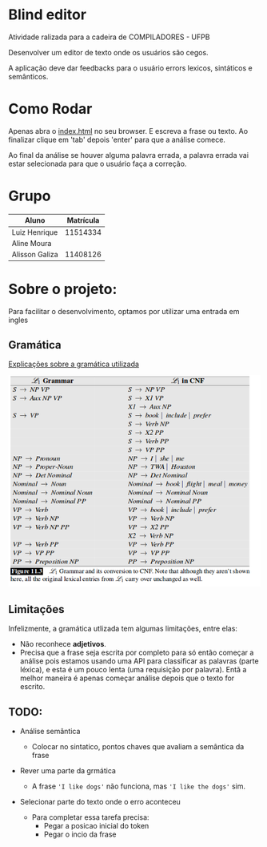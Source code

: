 # Blind editor

Atividade ralizada para a cadeira de COMPILADORES - UFPB

Desenvolver um editor de texto onde os usuários são cegos.

A aplicação deve dar feedbacks para o usuário errors lexicos, sintáticos e semânticos.

# Como Rodar

Apenas abra o [index.html](index.html) no seu browser. E escreva a frase ou texto. Ao finalizar clique em 'tab' depois 'enter' para que a análise comece.

Ao final da análise se houver alguma palavra errada, a palavra errada vai estar selecionada para que o usuário faça a correção.


# Grupo

Aluno | Matrícula
-----| ----
Luiz Henrique | 11514334
Aline Moura | 
Alisson Galiza | 11408126


# Sobre o projeto:

Para facilitar o desenvolvimento, optamos por utilizar uma entrada em ingles

<!-- ## Gramática

1 | 2
------ | --
S | NP VP
VP | W V
VP | W V NP
NP | N
NP | Det N

W | will
W | ε


onde


    S == [Sentence]
        ex: John likes Sarah’s black hair

    N == [Noun]
        ex: John, hair

    V == [Verb]
        ex: eating, sat

    Adj == [Adjective]
        ex: black, long

    Det == [Determiner]
        ex: the, a, every

    NP == [Noun Phrase]
        ex: Sarah’s long black hair

    VP == [Verb Phrase]
        ex: eating apples -->

## Gramática

[Explicações sobre a gramática utilizada](https://web.stanford.edu/~jurafsky/slp3/11.pdf)

![](gramatica.png)

## Limitações
Infelizmente, a gramática utlizada tem algumas limitações, entre elas:

- Não reconhece **adjetivos**.
- Precisa que a frase seja escrita por completo para só então começar a análise pois estamos usando uma API para classificar as palavras (parte léxica), e esta é um pouco lenta (uma requisição por palavra). Entã a melhor maneira é apenas começar  análise depois que o texto for escrito.

## TODO:
- Análise semântica
    - Colocar no sintatico, pontos chaves que avaliam a semântica da frase

- Rever uma parte da grmática
    - A frase `'I like dogs'` não funciona, mas `'I like the dogs'` sim.

- Selecionar parte do texto onde o erro aconteceu
    - Para completar essa tarefa precisa:
        - Pegar a posicao inicial do token
        - Pegar o incio da frase


